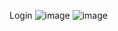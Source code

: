 Login
![image](https://user-images.githubusercontent.com/46204560/115136711-3f1c1980-9fe7-11eb-9921-a2dee76655cb.png)
![image](https://user-images.githubusercontent.com/46204560/115136732-5f4bd880-9fe7-11eb-9b0f-487fd1d77dbd.png)
